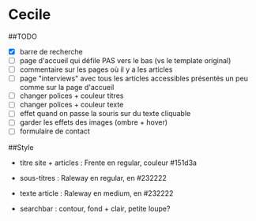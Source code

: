 # Cecile

##TODO
- [X] barre de recherche
- [ ] page d'accueil qui défile PAS vers le bas (vs le template original)
- [ ] commentaire sur les pages où il y a les articles
- [ ] page "interviews" avec tous les articles accessibles présentés un peu comme sur la page d'accueil
- [ ] changer polices + couleur titres 
- [ ] changer polices + couleur texte
- [ ] effet quand on passe la souris sur du texte cliquable
- [ ] garder les effets des images (ombre + hover)
- [ ] formulaire de contact

##Style
- titre site + articles : Frente en regular, couleur #151d3a
- sous-titres : Raleway en regular, en #232222
- texte article : Raleway en medium, en #232222

- searchbar : contour, fond + clair, petite loupe? 
